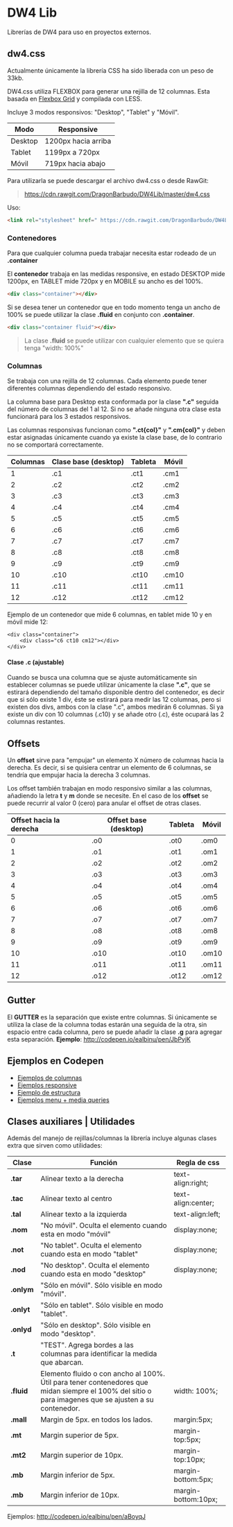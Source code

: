 # DW4 Lib

Librerías de DW4 para uso en proyectos externos.

## dw4.css

Actualmente únicamente la librería CSS ha sido liberada con un peso de 33kb.

DW4.css utiliza FLEXBOX para generar una rejilla de 12 columnas. Esta basada en [Flexbox Grid](http://flexboxgrid.com/) y compilada con LESS.

Incluye 3 modos responsivos: "Desktop", "Tablet" y "Móvil".

| Modo    | Responsive          |
| ------- | ------------------- |
| Desktop | 1200px hacia arriba |
| Tablet  | 1199px a 720px      |
| Móvil   | 719px hacia abajo   |



Para utilizarla se puede descargar el archivo dw4.css o desde RawGit:

>  https://cdn.rawgit.com/DragonBarbudo/DW4Lib/master/dw4.css

Uso:

```html
<link rel="stylesheet" href=" https://cdn.rawgit.com/DragonBarbudo/DW4Lib/master/dw4.css" />
```



### Contenedores

Para que cualquier columna pueda trabajar necesita estar rodeado de un **.container**

El **contenedor** trabaja en las medidas responsive, en estado DESKTOP mide 1200px, en TABLET mide 720px y en MOBILE su ancho es del 100%.

```html
<div class="container"></div>
```



Si se desea tener un contenedor que en todo momento tenga un ancho de 100% se puede utilizar la clase **.fluid** en conjunto con **.container**.

```html
<div class="container fluid"></div>
```

> La clase **.fluid** se puede utilizar con cualquier elemento que se quiera tenga "width: 100%"



### Columnas

Se trabaja con una rejilla de 12 columnas. Cada elemento puede tener diferentes columnas dependiendo del estado responsivo.

La columna base para Desktop esta conformada por la clase **".c"** seguida del número de columnas del 1 al 12. Si no se añade ninguna otra clase esta funcionará para los 3 estados responsivos.

Las columnas responsivas funcionan como **".ct{col}"** y **".cm{col}"** y deben estar asignadas únicamente cuando ya existe la clase base, de lo contrario no se comportará correctamente.

| Columnas | Clase base (desktop) | Tableta | Móvil |
| -------- | -------------------- | ------- | ----- |
| 1        | .c1                  | .ct1    | .cm1  |
| 2        | .c2                  | .ct2    | .cm2  |
| 3        | .c3                  | .ct3    | .cm3  |
| 4        | .c4                  | .ct4    | .cm4  |
| 5        | .c5                  | .ct5    | .cm5  |
| 6        | .c6                  | .ct6    | .cm6  |
| 7        | .c7                  | .ct7    | .cm7  |
| 8        | .c8                  | .ct8    | .cm8  |
| 9        | .c9                  | .ct9    | .cm9  |
| 10       | .c10                 | .ct10   | .cm10 |
| 11       | .c11                 | .ct11   | .cm11 |
| 12       | .c12                 | .ct12   | .cm12 |

Ejemplo de un contenedor que mide 6 columnas, en tablet mide 10 y en móvil mide 12:

````
<div class="container">
	<div class="c6 ct10 cm12"></div>
</div>
````

#### Clase .c (ajustable)

Cuando se busca una columna que se ajuste automáticamente sin establecer columnas se puede utilizar únicamente la clase **".c"**, que se estirará dependiendo del tamaño disponible dentro del contenedor, es decir que si sólo existe 1 div, éste se estirará para medir las 12 columnas, pero si existen dos divs, ambos con la clase ".c", ambos medirán 6 columnas. Si ya existe un div con 10 columnas (.c10) y se añade otro (.c), éste ocupará las 2 columnas restantes.

## Offsets

Un **offset** sirve para "empujar" un elemento X número de columnas hacia la derecha. Es decir, si se quisiera centrar un elemento de 6 columnas, se tendría que empujar hacia la derecha 3 columnas.

Los offset también trabajan en modo responsivo similar a las columnas, añadiendo la letra **t** y **m** donde se necesite. En el caso de los **offset** se puede recurrir al valor 0 (cero) para anular el offset de otras clases. 

| Offset hacia la derecha | Offset base (desktop) | Tableta | Móvil |
| :---------------------- | --------------------- | ------- | ----- |
| 0                       | .o0                   | .ot0    | .om0  |
| 1                       | .o1                   | .ot1    | .om1  |
| 2                       | .o2                   | .ot2    | .om2  |
| 3                       | .o3                   | .ot3    | .om3  |
| 4                       | .o4                   | .ot4    | .om4  |
| 5                       | .o5                   | .ot5    | .om5  |
| 6                       | .o6                   | .ot6    | .om6  |
| 7                       | .o7                   | .ot7    | .om7  |
| 8                       | .o8                   | .ot8    | .om8  |
| 9                       | .o9                   | .ot9    | .om9  |
| 10                      | .o10                  | .ot10   | .om10 |
| 11                      | .o11                  | .ot11   | .om11 |
| 12                      | .o12                  | .ot12   | .om12 |



## Gutter

El **GUTTER** es la separación que existe entre columnas. Si únicamente se utiliza la clase de la columna todas estarán una seguida de la otra, sin espacio entre cada columna, pero se puede añadir la clase **.g** para agregar esta separación. **Ejemplo**: <http://codepen.io/ealbinu/pen/JbPyjK>

## Ejemplos en Codepen

- [Ejemplos de columnas](http://codepen.io/ealbinu/pen/mObmYe)
- [Ejemplos responsive](http://codepen.io/ealbinu/pen/KNPqgR?editors=1100)
- [Ejemplo de estructura](http://codepen.io/ealbinu/pen/vyBZVx?editors=1100)
- [Ejemplos menu + media queries](http://codepen.io/ealbinu/pen/jVbxNm?editors=1100#0)



## Clases auxiliares | Utilidades

Además del manejo de rejillas/columnas la librería incluye algunas clases extra que sirven como utilidades:

| Clase      | Función                                  | Regla de css        |
| ---------- | ---------------------------------------- | ------------------- |
| **.tar**   | Alinear texto a la derecha               | text-align:right;   |
| **.tac**   | Alinear texto al centro                  | text-align:center;  |
| **.tal**   | Alinear texto a la izquierda             | text-align:left;    |
| **.nom**   | "No móvil". Oculta el elemento cuando esta en modo "móvil" | display:none;       |
| **.not**   | "No tablet". Oculta el elemento cuando esta en modo "tablet" | display:none;       |
| **.nod**   | "No desktop". Oculta el elemento cuando esta en modo "desktop" | display:none;       |
| **.onlym** | "Sólo en móvil". Sólo visible en modo "móvil". |                     |
| **.onlyt** | "Sólo en tablet". Sólo visible en modo "tablet". |                     |
| **.onlyd** | "Sólo en desktop". Sólo visible en modo "desktop". |                     |
| **.t**     | "TEST". Agrega bordes a las columnas para identificar la medida que abarcan. |                     |
| **.fluid** | Elemento fluido o con ancho al 100%. Útil para tener contenedores que midan siempre el 100% del sitio o para imagenes que se ajusten a su contenedor. | width: 100%;        |
| **.mall**  | Margin de 5px. en todos los lados.       | margin:5px;         |
| **.mt**    | Margin superior de 5px.                  | margin-top:5px;     |
| **.mt2**   | Margin superior de 10px.                 | margin-top:10px;    |
| **.mb**    | Margin inferior de 5px.                  | margin-bottom:5px;  |
| **.mb**    | Margin inferior de 10px.                 | margin-bottom:10px; |

Ejemplos: <http://codepen.io/ealbinu/pen/aBoyqJ>

